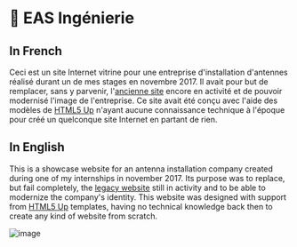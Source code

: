 # 📡 EAS Ingénierie

## In French

Ceci est un site Internet vitrine pour une entreprise d'installation d'antennes réalisé durant un de mes stages en novembre 2017. Il avait pour but de remplacer, sans y parvenir, l'[ancienne site](http://www.eas-ingenierie.com/1.html) encore en activité et de pouvoir modernisé l'image de l'entreprise. Ce site avait été conçu avec l'aide des modèles de [HTML5 Up](https://html5up.net/) n'ayant aucune connaissance technique à l'époque pour créé un quelconque site Internet en partant de rien.
 
## In English

This is a showcase website for an antenna installation company created during one of my internships in november 2017. Its purpose was to replace, but fail completely, the [legacy website](http://www.eas-ingenierie.com/1.html) still in activity and to be able to modernize the company's identity. This website was designed with support from [HTML5 Up](https://html5up.net/) templates, having no technical knowledge back then to create any kind of website from scratch.

![image](https://github.com/FlorianLeChat/EAS-Ingenierie/assets/26360935/9c189be1-e8ec-485a-83ee-360757fe2521)

